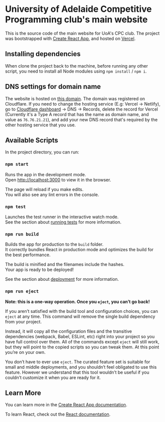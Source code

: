 # University of Adelaide Competitive Programming club's main website

This is the source code of the main website for UoA's CPC club. The project was bootstrapped with [Create React App](https://github.com/facebook/create-react-app), and hosted on [Vercel](https://vercel.com).

## Installing dependencies

When clone the project back to the machine, before running any other script, you need to install all Node modules using `npm install` / `npm i`.

## DNS settings for domain name

The website is hosted on [this domain](https://acpc.io). The domain was registered on Cloudflare. If you need to change the hosting service (E.g: Vercel &rarr; Netlify), go to [Cloudflare dashboard](https://dash.cloudflare.com) &rarr; DNS &rarr; Records, delete the record for Vercel (Currently it's a Type A record that has the name as domain name, and value as `76.76.21.21`), and add your new DNS record that's required by the other hosting service that you use.

## Available Scripts

In the project directory, you can run:

### `npm start`

Runs the app in the development mode.\
Open [http://localhost:3000](http://localhost:3000) to view it in the browser.

The page will reload if you make edits.\
You will also see any lint errors in the console.

### `npm test`

Launches the test runner in the interactive watch mode.\
See the section about [running tests](https://facebook.github.io/create-react-app/docs/running-tests) for more information.

### `npm run build`

Builds the app for production to the `build` folder.\
It correctly bundles React in production mode and optimizes the build for the best performance.

The build is minified and the filenames include the hashes.\
Your app is ready to be deployed!

See the section about [deployment](https://facebook.github.io/create-react-app/docs/deployment) for more information.

### `npm run eject`

**Note: this is a one-way operation. Once you `eject`, you can’t go back!**

If you aren’t satisfied with the build tool and configuration choices, you can `eject` at any time. This command will remove the single build dependency from your project.

Instead, it will copy all the configuration files and the transitive dependencies (webpack, Babel, ESLint, etc) right into your project so you have full control over them. All of the commands except `eject` will still work, but they will point to the copied scripts so you can tweak them. At this point you’re on your own.

You don’t have to ever use `eject`. The curated feature set is suitable for small and middle deployments, and you shouldn’t feel obligated to use this feature. However we understand that this tool wouldn’t be useful if you couldn’t customize it when you are ready for it.

## Learn More

You can learn more in the [Create React App documentation](https://facebook.github.io/create-react-app/docs/getting-started).

To learn React, check out the [React documentation](https://reactjs.org/).
